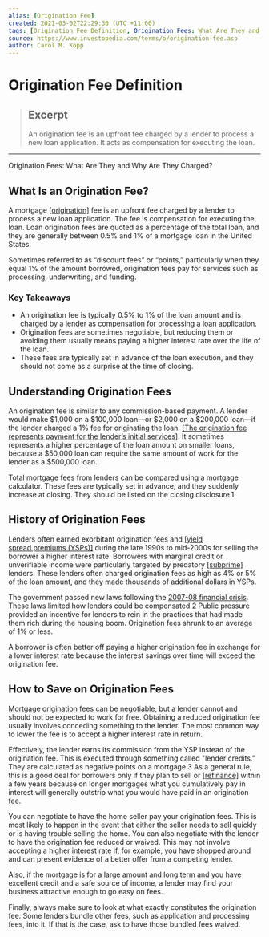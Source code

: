 ```yaml
---
alias: [Origination Fee]
created: 2021-03-02T22:29:30 (UTC +11:00)
tags: [Origination Fee Definition, Origination Fees: What Are They and Why Are They Charged?]
source: https://www.investopedia.com/terms/o/origination-fee.asp
author: Carol M. Kopp
---
```


# Origination Fee Definition

> ## Excerpt
> An origination fee is an upfront fee charged by a lender to process a new loan application. It acts as compensation for executing the loan.

---

Origination Fees: What Are They and Why Are They Charged?
## What Is an Origination Fee?

A mortgage [[origination]](https://www.investopedia.com/terms/o/origination.asp) fee is an upfront fee charged by a lender to process a new loan application. The fee is compensation for executing the loan. Loan origination fees are quoted as a percentage of the total loan, and they are generally between 0.5% and 1% of a mortgage loan in the United States.

Sometimes referred to as “discount fees” or “points,” particularly when they equal 1% of the amount borrowed, origination fees pay for services such as processing, underwriting, and funding.

### Key Takeaways

-   An origination fee is typically 0.5% to 1% of the loan amount and is charged by a lender as compensation for processing a loan application.
-   Origination fees are sometimes negotiable, but reducing them or avoiding them usually means paying a higher interest rate over the life of the loan.
-   These fees are typically set in advance of the loan execution, and they should not come as a surprise at the time of closing.

## Understanding Origination Fees

An origination fee is similar to any commission-based payment. A lender would make $1,000 on a $100,000 loan—or $2,000 on a $200,000 loan—if the lender charged a 1% fee for originating the loan. [[The origination fee represents payment for the lender’s initial services]](https://www.investopedia.com/articles/credit-loans-mortgages/090916/how-do-mortgage-lenders-get-paid-and-make-money.asp). It sometimes represents a higher percentage of the loan amount on smaller loans, because a $50,000 loan can require the same amount of work for the lender as a $500,000 loan.

Total mortgage fees from lenders can be compared using a mortgage calculator. These fees are typically set in advance, and they suddenly increase at closing. They should be listed on the closing disclosure.1

## History of Origination Fees

Lenders often earned exorbitant origination fees and [[yield spread premiums (YSPs)]](https://www.investopedia.com/terms/y/yield_spread_premium.asp) during the late 1990s to mid-2000s for selling the borrower a higher interest rate. Borrowers with marginal credit or unverifiable income were particularly targeted by predatory [[subprime]](https://www.investopedia.com/terms/s/subprime.asp) lenders. These lenders often charged origination fees as high as 4% or 5% of the loan amount, and they made thousands of additional dollars in YSPs.

The government passed new laws following the [2007-08 financial crisis](https://www.investopedia.com/articles/economics/09/financial-crisis-review.asp). These laws limited how lenders could be compensated.2 Public pressure provided an incentive for lenders to rein in the practices that had made them rich during the housing boom. Origination fees shrunk to an average of 1% or less.

A borrower is often better off paying a higher origination fee in exchange for a lower interest rate because the interest savings over time will exceed the origination fee.

## How to Save on Origination Fees

[Mortgage origination fees can be negotiable](https://www.investopedia.com/articles/personal-finance/121515/how-negotiate-your-closing-costs.asp), but a lender cannot and should not be expected to work for free. Obtaining a reduced origination fee usually involves conceding something to the lender. The most common way to lower the fee is to accept a higher interest rate in return.

Effectively, the lender earns its commission from the YSP instead of the origination fee. This is executed through something called "lender credits." They are calculated as negative points on a mortgage.3 As a general rule, this is a good deal for borrowers only if they plan to sell or [[refinance]](https://www.investopedia.com/terms/r/refinance.asp) within a few years because on longer mortgages what you cumulatively pay in interest will generally outstrip what you would have paid in an origination fee.

You can negotiate to have the home seller pay your origination fees. This is most likely to happen in the event that either the seller needs to sell quickly or is having trouble selling the home. You can also negotiate with the lender to have the origination fee reduced or waived. This may not involve accepting a higher interest rate if, for example, you have shopped around and can present evidence of a better offer from a competing lender.

Also, if the mortgage is for a large amount and long term and you have excellent credit and a safe source of income, a lender may find your business attractive enough to go easy on fees.

Finally, always make sure to look at what exactly constitutes the origination fee. Some lenders bundle other fees, such as application and processing fees, into it. If that is the case, ask to have those bundled fees waived.
